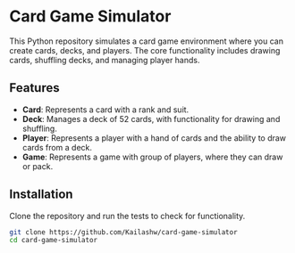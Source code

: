 # Card Game Simulator

This Python repository simulates a card game environment where you can create cards, decks, and players. The core functionality includes drawing cards, shuffling decks, and managing player hands. 

## Features
- **Card**: Represents a card with a rank and suit.
- **Deck**: Manages a deck of 52 cards, with functionality for drawing and shuffling.
- **Player**: Represents a player with a hand of cards and the ability to draw cards from a deck.
- **Game**: Represents a game with group of players, where they can draw or pack.

## Installation

Clone the repository and run the tests to check for functionality.

```bash
git clone https://github.com/Kailashw/card-game-simulator
cd card-game-simulator
